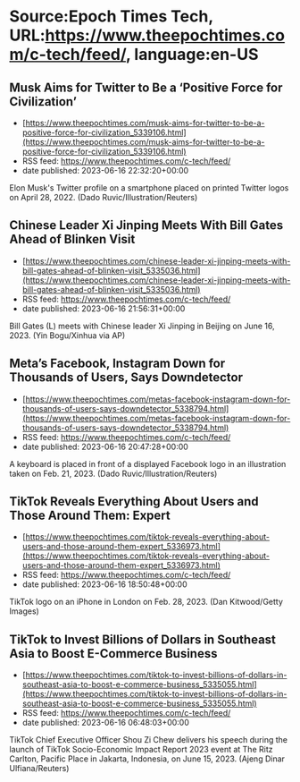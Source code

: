 # Source:Epoch Times Tech, URL:https://www.theepochtimes.com/c-tech/feed/, language:en-US

## Musk Aims for Twitter to Be a ‘Positive Force for Civilization’
 - [https://www.theepochtimes.com/musk-aims-for-twitter-to-be-a-positive-force-for-civilization_5339106.html](https://www.theepochtimes.com/musk-aims-for-twitter-to-be-a-positive-force-for-civilization_5339106.html)
 - RSS feed: https://www.theepochtimes.com/c-tech/feed/
 - date published: 2023-06-16 22:32:20+00:00

Elon Musk's Twitter profile on a smartphone placed on printed Twitter logos on April 28, 2022. (Dado Ruvic/Illustration/Reuters)

## Chinese Leader Xi Jinping Meets With Bill Gates Ahead of Blinken Visit
 - [https://www.theepochtimes.com/chinese-leader-xi-jinping-meets-with-bill-gates-ahead-of-blinken-visit_5335036.html](https://www.theepochtimes.com/chinese-leader-xi-jinping-meets-with-bill-gates-ahead-of-blinken-visit_5335036.html)
 - RSS feed: https://www.theepochtimes.com/c-tech/feed/
 - date published: 2023-06-16 21:56:31+00:00

Bill Gates (L) meets with Chinese leader Xi Jinping in Beijing on June 16, 2023. (Yin Bogu/Xinhua via AP)

## Meta’s Facebook, Instagram Down for Thousands of Users, Says Downdetector
 - [https://www.theepochtimes.com/metas-facebook-instagram-down-for-thousands-of-users-says-downdetector_5338794.html](https://www.theepochtimes.com/metas-facebook-instagram-down-for-thousands-of-users-says-downdetector_5338794.html)
 - RSS feed: https://www.theepochtimes.com/c-tech/feed/
 - date published: 2023-06-16 20:47:28+00:00

A keyboard is placed in front of a displayed Facebook logo in an illustration taken on Feb. 21, 2023. (Dado Ruvic/Illustration/Reuters)

## TikTok Reveals Everything About Users and Those Around Them: Expert
 - [https://www.theepochtimes.com/tiktok-reveals-everything-about-users-and-those-around-them-expert_5336973.html](https://www.theepochtimes.com/tiktok-reveals-everything-about-users-and-those-around-them-expert_5336973.html)
 - RSS feed: https://www.theepochtimes.com/c-tech/feed/
 - date published: 2023-06-16 18:50:48+00:00

TikTok logo on an iPhone in London on Feb. 28, 2023. (Dan Kitwood/Getty Images)

## TikTok to Invest Billions of Dollars in Southeast Asia to Boost E-Commerce Business
 - [https://www.theepochtimes.com/tiktok-to-invest-billions-of-dollars-in-southeast-asia-to-boost-e-commerce-business_5335055.html](https://www.theepochtimes.com/tiktok-to-invest-billions-of-dollars-in-southeast-asia-to-boost-e-commerce-business_5335055.html)
 - RSS feed: https://www.theepochtimes.com/c-tech/feed/
 - date published: 2023-06-16 06:48:03+00:00

TikTok Chief Executive Officer Shou Zi Chew delivers his speech during the launch of TikTok Socio-Economic Impact Report 2023 event at The Ritz Carlton, Pacific Place in Jakarta, Indonesia, on June 15, 2023. (Ajeng Dinar Ulfiana/Reuters)

